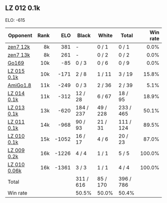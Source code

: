 ## LZ 012 0.1k ##

ELO: -615

Opponent | Rank | ELO | Black | White | Total | Win rate
---------|-----:|----:|-------|-------|-------|-------:
[zen7 12k](zen7%2012k.md) | 8k | 381 | - | 0 / 1 | 0 / 1 | 0.0%
[zen7 13k](zen7%2013k.md) | 8k | 261 | - | 0 / 2 | 0 / 2 | 0.0%
[Go169](Go169.md) | 10k | -85 | 0 / 3 | 0 / 6 | 0 / 9 | 0.0%
[LZ 015 0.1k](LZ%20015%200.1k.md) | 10k | -171 | 2 / 8 | 1 / 11 | 3 / 19 | 15.8%
[AmiGo1.8](AmiGo1.8.md) | 11k | -249 | 0 / 3 | 2 / 36 | 2 / 39 | 5.1%
[LZ 014 0.1k](LZ%20014%200.1k.md) | 11k | -312 | 12 / 28 | 6 / 67 | 18 / 95 | 18.9%
[LZ 013 0.1k](LZ%20013%200.1k.md) | 13k | -620 | 184 / 237 | 49 / 228 | 233 / 465 | 50.1%
[LZ 011 0.1k](LZ%20011%200.1k.md) | 14k | -968 | 90 / 93 | 21 / 31 | 111 / 124 | 89.5%
[LZ 010 0.1k](LZ%20010%200.1k.md) | 15k | -1052 | 16 / 17 | 4 / 6 | 20 / 23 | 87.0%
[LZ 009 0.2k](LZ%20009%200.2k.md) | 16k | -1226 | 4 / 4 | 1 / 1 | 5 / 5 | 100.0%
[LZ 010 0.06k](LZ%20010%200.06k.md) | 16k | -1361 | 3 / 3 | 1 / 1 | 4 / 4 | 100.0%
Total | | | 311 / 616 | 85 / 170 | 396 / 786 | 
Win rate| | | 50.5% | 50.0% | 50.4% | 
